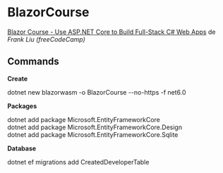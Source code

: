 # BlazorCourse

[Blazor Course - Use ASP.NET Core to Build Full-Stack C# Web Apps](https://www.youtube.com/watch?v=4G_BzLxa9Nw) de *Frank Liu (freeCodeCamp)*

## Commands

**Create**

dotnet new blazorwasm -o BlazorCourse --no-https -f net6.0

**Packages**

dotnet add package Microsoft.EntityFrameworkCore<br>
dotnet add package Microsoft.EntityFrameworkCore.Design<br>
dotnet add package Microsoft.EntityFrameworkCore.Sqlite

**Database**

dotnet ef migrations add CreatedDeveloperTable